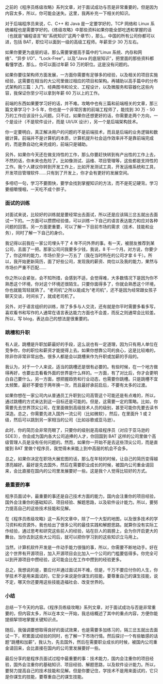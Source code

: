 之前的《程序员练级攻略》系列文章，对于面试成功与否是非常重要的，但是因为内容太多，所以，你可能会迷失。这里，我再补充一下相关的知识。

对于后端程序员来说，C、C++ 和 Java 是一定要学好的，TCP 网络和 Linux 系统编程也是需要学好的。《练级攻略》中那些资料如果你能全部吃透和掌握的话（也就是“编程语言”和“系统知识”这两个章节），那么，中国的所有公司你都可以进，包括 BAT，职位可以面到一级的高级工程师。年薪至少 30 万左右。

如果你要更为底层的话，那么需要掌握高手篇中的“Linux 系统、内存和网络”、“异步 I/O”、“Lock-Free”，以及“Java 的底层知识”，把里面的那些资料都看懂学透，那么，你可以面过年薪 50 万的职位。这是没有问题的。

如果你要往架构师方面发展，一方面你需要有足够多的经验，以及相关的项目实施经验，这需要在相当的大公司里做过相应的项目和架构。再辅助以高手篇中的分布式架构的三篇：入门、经典图书和论文、工程设计，以及微服务和容器化这些内容，我保证你至少可以拿到年薪 60 万以上的工作。

前端的东西如果要学习好的话，并不难。攻略中也有三篇和前端相关的文章，那三篇文章学习个 3-5 年，你也是一个非常厉害的前端工程师了，能找到 30 万 - 50 万的工作应该没什么问题。只不过，如果你还想更好的话，你需要走两个方向，一个是设计（不是软件设计，而是 UI/UX 设计），另一个是后端架构技术。

你一定要明白，真正解决用户的问题的不是前端技术，而且是后端的业务逻辑和数据计算。前端并不是计算机的本质，计算机提升社会运作效率并不是靠前端完成的，而是靠自动化来完成的，前端只是辅助。

另外，如果你今天还在做支持性的工作，那么你要赶快转到有产出性的工作上去，不然的话，你未来也危险了。比如像测试、运维、项目管理等，这些都是支持性的工作。我个人建议你转到开发工作上，比如开发测试工具，开发运维系统和工具，开发项目管理软件……只有到了开发上，你才会有更好的发展空间。

多唠叨一句，学习不要图快，要学会找到掌握知识的方法，而不是死记硬背。学习要细嚼慢咽，一天吃不成个胖子。

### 面试的训练

对面试来说，比较好的训练就是要经常出去面试，所以还是应该隔三岔五就出去面试一下的。一方面可以攒攒经验值，可以训练一下自己的语言表达能力和应对各种问题的回答。另一方面更重要，可以了解一下目前市场的需求（技术、技能和业务），同时了解一下自己的身价。

我记得以前我在一家公司埋头干了 4 年不问外界的事。有一天，被朋友推荐到某公司，去面了一把。那家公司问我要多少钱，我说，8 千一个月。对方说，你要少了，你这样的能力，市场价至少一万五了（我在当时所在的公司才拿 6 千）。所以，我开始更新简历，面了好些公司，发现我的薪资、岗位以及我的能力，果然与市场价严重不匹配……

你之所以会紧张，会不知所措，会感到不适，会觉得难，大多数情况下是因为你不熟悉这个环境，你对这个环境还很陌生。只要你面得多了，你就会熟悉这个环境，你也就能驾轻就熟了。“老司机”之所以能成为“老司机”，还不是因为经常跟女孩子聊天交谈，时间长了，就成老司机了。

另外，对于语言组织的训练，除了多多与人交流，还有就是你平时需要多看多写，喜欢看书和写作的人通常在语言表达能力方面也不会差，而反之则通常会比较差。所以，写 blog，表达自己的想法是很重要的。

### 跳槽和升职

有人说，跳槽是升职加薪最好的手段，这么说也有一定道理，因为只有用人单位在竞争你，你的职位和薪资才能提得上去。如果你想靠公司的良心，这是比较难的，除非你非常非常出色。很多人都是会以跳槽来作为升职或加薪的手段的。

我认为，对于一个人来说，适当的跳槽还是很有必要的。有些时候，在一个地方做得再好，也要出去看看外面的世界是什么样的。一方面，有了对比后，你才会更明白自己要什么，另一方面，想把握趋势和行业动态，也需要你跳槽。只是跳槽不宜太频繁，最好不要低于两年换一次，而且最好承前启后，不要有太多的过渡。

如果你想在一家公司内从普通员工升职到公司高管这个可能还是有点难的，所以，通过跳槽的方式来达到这一目标还是可能的。但是，这需要一定的策略。比如，你需要先去世界顶尖公司，在里面做到高级技术人员的级别，甚至可能你先要去读书深造。总之，你需要先进入国外一流公司（比如微软），然后，在里面升 1 或 2 级，然后可以跳到另一家相当的公司（比如谷歌或亚马逊）。

此时，你的简历会非常亮眼了，只要你的级别是高级程序员（对应于亚马逊的 SDE3），你会成为国内各大公司追捧的人才，你回国到 BAT 这样的公司里做个高级管理人员是没有任何问题的。然而，如果你一开始不是去这些顶尖公司，而是直接到 BAT 里做个程序员，我觉得未来能上到中高层的机会不会多。

总之，如果你决定在职场大展宏图的话，那么在年轻的时候，让自己的简历变得越漂亮越好。最好是先去国外，然后在需要职业成长的时候，被国内公司重金请回来，会比直接在国内的公司里发展要好一些。这是我个人觉得比较好的方式。

### 最重要的事

程序员面试中，最重要的事还是自己技术方面的能力，国内会注重你的项目经验，国外会注重你的基础知识、项目经验、解题思路，以及软件设计能力。所以，要努力提高自己的这些技术技能和见解。

在《程序员练级攻略》这一系列文章中，除了一个大型的地图，以及很多技术的学习资料和资源外，我也给出了很多公司的最佳实践和解题思路。就算你没有实际工作经验，通过思考和研究这些前人的经验，站在巨人的肩膀上，会为你开启更大的舞台。当你去到这些大公司后，就可以把你学习到的这些知识立马用上。

当然，计算机软件开发是一件动手能力很强的事，所以，你需要不断地动手。好在这个世界有开源项目，加入开源项目会比加入一个公司的门槛要低得多。你完全可以到开源项目中攒经验，这可能会比在工作中攒到的经验更多。

总之，我想说的是，要应付并通过面试并不难，但是，千万不要应付你的人生，你学技术不是用来面试的，它至少来说是你谋生的技能，要尊重自己的谋生技能，说不定，哪天你还要用这些技能造福社会、改变世界的。

### 小结

总结一下今天的内容。《程序员练级攻略》系列文章，对于面试成功与否是非常重要的，但内容太多，所以在本文一开始，我总结概述了其中的重点内容，方便你能提纲挈领地掌握关键知识点。

随后，我强调要想取得良好的面试效果，也是需要多加练习的，隔三岔五就出去面试一下，积累面试经验的同时，也了解一下市场行情。然后探讨一个有些敏感的话题“跳槽和加薪”，我认为，先去国外，然后在需要职业成长的时候，被国内公司重金请回来，会比直接在国内的公司里发展要好一些。

最后分享的是程序员面试过程中最重要的事：技术能力，国内会注重你的项目经验，国外会注重你的基础知识、项目经验、解题思路，以及软件设计能力。所以，要努力提高自己的技术技能和见解。但是你要记住，学技术不是用来面试的，它只是你谋生的技能，要尊重自己的谋生技能。

